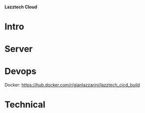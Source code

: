 #### Lazztech Cloud

# Intro

# Server

# Devops 

Docker:
https://hub.docker.com/r/gianlazzarini/lazztech_cicd_build

# Technical
